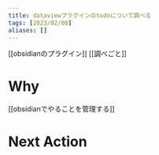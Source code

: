 ```yaml
---
title: dataviewプラグインのtodoについて調べる
tags: [2023/02/08]
aliases: []
---
```


[[obsidianのプラグイン]]
[[調べごと]]
# Why
[[obsidianでやることを管理する]]
# Next Action